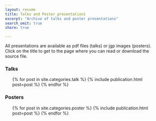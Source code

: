 ```yaml
---
layout: resume
title: Talks and Poster presentations
excerpt: "Archive of talks and poster presentations"
search_omit: true
share: true

---
```


All presentations are available as pdf files (talks) or jgp images (posters). Click on the title to get to the page where you can read or download the source file.

### Talks

<ul class="post-list">
{% for post in site.categories.talk %}
  {% include publication.html post=post %}    
{% endfor %}
</ul>

### Posters

<ul class="post-list">
{% for post in site.categories.poster %}
  {% include publication.html post=post %}    
{% endfor %}
</ul>
